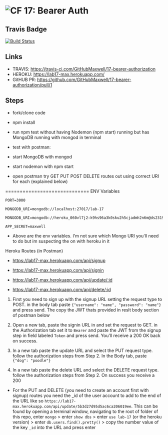 ![CF](https://camo.githubusercontent.com/70edab54bba80edb7493cad3135e9606781cbb6b/687474703a2f2f692e696d6775722e636f6d2f377635415363382e706e67) 17: Bearer Auth
===

## Travis Badge

[![Build Status](https://travis-ci.com/GitHubMaxwell/17-bearer-authorization.svg?branch=max-refactor-lab17)](https://travis-ci.com/GitHubMaxwell/17-bearer-authorization)

## Links

* TRAVIS: https://travis-ci.com/GitHubMaxwell/17-bearer-authorization
* HEROKU: https://lab17-max.herokuapp.com/
* GitHUB PR: https://github.com/GitHubMaxwell/17-bearer-authorization/pull/1

## Steps
* fork/clone code
* npm install
* run npm test without having Nodemon (npm start) running but has MongoDB running with mongod in terminal
* test with postman:
* start MongoDB with mongod
* start nodemon with npm start

* open postman try GET PUT POST DELETE routes out using correct URI for each (explained below)



=============================
ENV Variables

 ```
PORT=3000

MONGODB_URI=mongodb://localhost:27017/lab-17

MONGODB_URI=mongodb://heroku_060vl7j2:k9hs96a3k0sku2h5cjadmh2n6m@ds231991.mlab.com:31991/heroku_060vl7j2

APP_SECRET=maxwell
 ``` 


 * Above are the env variables. I'm not sure which Mongo URI you'll need to do but im suspecting the on with heroku in it

Heroku Routes (in Postman)
* https://lab17-max.herokuapp.com/api/signup

* https://lab17-max.herokuapp.com/api/signin

* https://lab17-max.herokuapp.com/api/update/:id

* https://lab17-max.herokuapp.com/api/delete/:id


 1. First you need to sign up with the signup URL setting the request type to POST. in the body tab paste `{"username": "name", "password": "name"}` and press send. The copy the JWT thats provided in reslt body section of postman below

 2. Open a new tab, paste the signin URL in and set the request to GET. in the Authorization tab set it to `Bearer` and paste the JWT from the signup step in field labeled `Token` and press send. You'll receive a 200 OK back on success.

 3. In a new tab paste the update URL and select the PUT request type. follow the authorization steps from Step 2. In the Body tab, paste `{"dog": "poodle"}`

4. In a new tab paste the delete URL and select the DELETE request type. follow the authorization steps from Step 2. On success you receive a 200

* For the PUT and DELETE (you need to create an account first with signup) routes you need the _id of the user account to add to the end of the URL like so `https://lab17-max.herokuapp.com/api/update/5b3d27d95d5ac6ca206019ee`. This can be found by opening a terminal window, navigating to the root of folder of this repo, enter `mongo` > enter `show dbs` > enter `use lab-17` (or the heroku version) > enter `db.users.find().pretty()` > copy the number value of the key `_id` into the URL and press enter